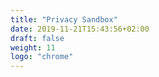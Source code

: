```yaml
---
title: "Privacy Sandbox"
date: 2019-11-21T15:43:56+02:00
draft: false
weight: 11
logo: "chrome"
---
```


